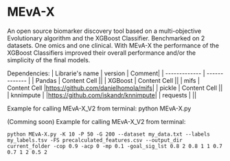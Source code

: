 # MEvA-X
An open source biomarker discovery tool based on a multi-objective Evolutionary algorithm and the XGBoost Classifier.
Benchmarked on 2 datasets. One omics and one clinical. With MEvA-X the performance of the XGBoost Classifiers improved their overall performance and/or the simplicity of the final models. 

Dependencies:
| Librarie's name  | version | Comment|
| ------------- | ------------- |
| Pandas  | Content Cell  ||
| XGBoost  | Content Cell  ||
| mifs  | Content Cell  |<a>https://github.com/danielhomola/mifs</a>|
| pickle  | Content Cell  ||
| knnimpute  | |<a>https://github.com/iskandr/knnimpute</a>|
| requests  | ||

Example for calling MEvA-X_V2 from terminal:
python MEvA-X.py

(Comming soon) Example for calling MEvA-X_V2 from terminal:
```
python MEvA-X.py -K 10 -P 50 -G 200 --dataset my_data.txt --labels my_labels.tsv -FS precalculated_features.csv --output_dir current_folder -cop 0.9 -acp 0 -mp 0.1 -goal_sig_lst 0.8 2 0.8 1 1 0.7 0.7 1 2 0.5 2
```
